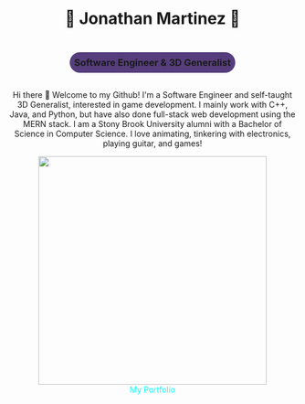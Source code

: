<h1 align="center" > 🐻 Jonathan Martinez 🐻 </h1> 
<div style="text-align:center;">
<h3 style="padding:0.5rem;border-radius:4rem;display:inline-block;background-color: #563d7c" > Software Engineer & 3D Generalist </h3>
</div>

<p align="center" >
Hi there 👋 Welcome to my Github!
I'm a Software Engineer and self-taught 3D Generalist, interested in game development. I mainly work with C++, Java, and Python, but have also done full-stack web development using the MERN stack. I am a Stony Brook University alumni with a Bachelor of Science in Computer Science. I love animating, tinkering with electronics, playing guitar, and games!
</p>

<div align="center">
<img src="./images/3DArt.gif" width="400px"/>
</div>

<div align="center">
<a style="text-decoration: none; color: cyan;" class="link" href="https://www.problembear.com/"> My Portfolio </a>
</div>
<!--
**ProblemBears/ProblemBears** is a ✨ _special_ ✨ repository because its `README.md` (this file) appears on your GitHub profile.

Here are some ideas to get you started:

- 🔭 I’m currently working on ...
- 🌱 I’m currently learning ...
- 👯 I’m looking to collaborate on ...
- 🤔 I’m looking for help with ...
- 💬 Ask me about ...
- 📫 How to reach me: ...
- 😄 Pronouns: ...
- ⚡ Fun fact: ...
-->
